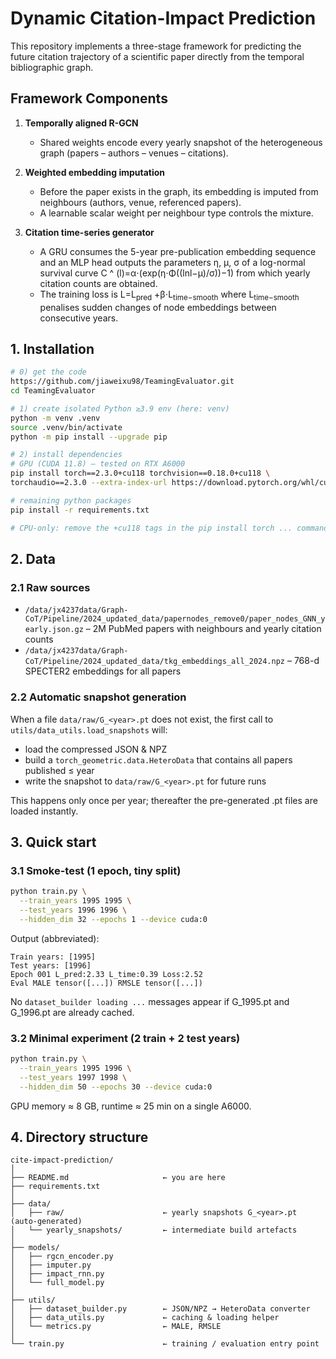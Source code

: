 # Dynamic Citation-Impact Prediction

This repository implements a three-stage framework for predicting the future citation trajectory of a scientific paper directly from the temporal bibliographic graph.

## Framework Components

1. **Temporally aligned R-GCN**
   - Shared weights encode every yearly snapshot of the heterogeneous graph (papers – authors – venues – citations).

2. **Weighted embedding imputation**
   - Before the paper exists in the graph, its embedding is imputed from neighbours (authors, venue, referenced papers).
   - A learnable scalar weight per neighbour type controls the mixture.

3. **Citation time-series generator**
   - A GRU consumes the 5-year pre-publication embedding sequence and an MLP head outputs the parameters η, μ, σ of a log-normal survival curve C ^ (l)=α⋅(exp(η⋅Φ((lnl−μ)/σ))−1) from which yearly citation counts are obtained.
   - The training loss is L=L<sub>pred</sub> +β⋅L<sub>time−smooth</sub> where L<sub>time−smooth</sub> penalises sudden changes of node embeddings between consecutive years.

## 1. Installation

```bash
# 0) get the code
https://github.com/jiaweixu98/TeamingEvaluator.git
cd TeamingEvaluator

# 1) create isolated Python ≥3.9 env (here: venv)
python -m venv .venv
source .venv/bin/activate
python -m pip install --upgrade pip

# 2) install dependencies
# GPU (CUDA 11.8) – tested on RTX A6000
pip install torch==2.3.0+cu118 torchvision==0.18.0+cu118 \
torchaudio==2.3.0 --extra-index-url https://download.pytorch.org/whl/cu118

# remaining python packages
pip install -r requirements.txt

# CPU-only: remove the +cu118 tags in the pip install torch ... command
```

## 2. Data

### 2.1 Raw sources

- `/data/jx4237data/Graph-CoT/Pipeline/2024_updated_data/papernodes_remove0/paper_nodes_GNN_yearly.json.gz` – 2M PubMed papers with neighbours and yearly citation counts
- `/data/jx4237data/Graph-CoT/Pipeline/2024_updated_data/tkg_embeddings_all_2024.npz` – 768-d SPECTER2 embeddings for all papers

### 2.2 Automatic snapshot generation

When a file `data/raw/G_<year>.pt` does not exist, the first call to `utils/data_utils.load_snapshots` will:
- load the compressed JSON & NPZ
- build a `torch_geometric.data.HeteroData` that contains all papers published ≤ year
- write the snapshot to `data/raw/G_<year>.pt` for future runs

This happens only once per year; thereafter the pre-generated .pt files are loaded instantly.

## 3. Quick start

### 3.1 Smoke-test (1 epoch, tiny split)

```bash
python train.py \
  --train_years 1995 1995 \
  --test_years 1996 1996 \
  --hidden_dim 32 --epochs 1 --device cuda:0
```

Output (abbreviated):
```
Train years: [1995]
Test years: [1996]
Epoch 001 L_pred:2.33 L_time:0.39 Loss:2.52
Eval MALE tensor([...]) RMSLE tensor([...])
```

No `dataset_builder loading ...` messages appear if G_1995.pt and G_1996.pt are already cached.

### 3.2 Minimal experiment (2 train + 2 test years)

```bash
python train.py \
  --train_years 1995 1996 \
  --test_years 1997 1998 \
  --hidden_dim 50 --epochs 30 --device cuda:0
```

GPU memory ≈ 8 GB, runtime ≈ 25 min on a single A6000.

## 4. Directory structure

```
cite-impact-prediction/
│
├── README.md                     ← you are here
├── requirements.txt
│
├── data/
│   ├── raw/                      ← yearly snapshots G_<year>.pt (auto-generated)
│   └── yearly_snapshots/         ← intermediate build artefacts
│
├── models/
│   ├── rgcn_encoder.py
│   ├── imputer.py
│   ├── impact_rnn.py
│   └── full_model.py
│
├── utils/
│   ├── dataset_builder.py        ← JSON/NPZ → HeteroData converter
│   ├── data_utils.py             ← caching & loading helper
│   └── metrics.py                ← MALE, RMSLE
│
└── train.py                      ← training / evaluation entry point
```